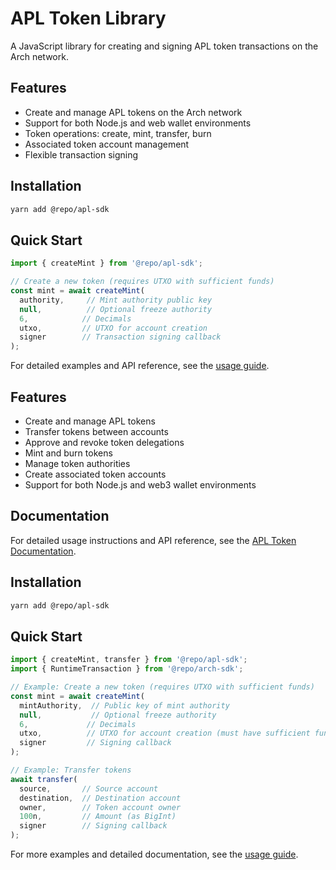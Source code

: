 # APL Token Library

A JavaScript library for creating and signing APL token transactions on the Arch network.

## Features

- Create and manage APL tokens on the Arch network
- Support for both Node.js and web wallet environments
- Token operations: create, mint, transfer, burn
- Associated token account management
- Flexible transaction signing

## Installation

```bash
yarn add @repo/apl-sdk
```

## Quick Start

```typescript
import { createMint } from '@repo/apl-sdk';

// Create a new token (requires UTXO with sufficient funds)
const mint = await createMint(
  authority,     // Mint authority public key
  null,          // Optional freeze authority
  6,            // Decimals
  utxo,         // UTXO for account creation
  signer        // Transaction signing callback
);
```

For detailed examples and API reference, see the [usage guide](./docs/usage.md).

## Features

- Create and manage APL tokens
- Transfer tokens between accounts
- Approve and revoke token delegations
- Mint and burn tokens
- Manage token authorities
- Create associated token accounts
- Support for both Node.js and web3 wallet environments

## Documentation

For detailed usage instructions and API reference, see the [APL Token Documentation](./docs/usage.md).

## Installation

```bash
yarn add @repo/apl-sdk
```

## Quick Start

```typescript
import { createMint, transfer } from '@repo/apl-sdk';
import { RuntimeTransaction } from '@repo/arch-sdk';

// Example: Create a new token (requires UTXO with sufficient funds)
const mint = await createMint(
  mintAuthority,  // Public key of mint authority
  null,           // Optional freeze authority
  6,             // Decimals
  utxo,          // UTXO for account creation (must have sufficient funds)
  signer         // Signing callback
);

// Example: Transfer tokens
await transfer(
  source,       // Source account
  destination,  // Destination account
  owner,        // Token account owner
  100n,         // Amount (as BigInt)
  signer        // Signing callback
);
```

For more examples and detailed documentation, see the [usage guide](./docs/usage.md).
